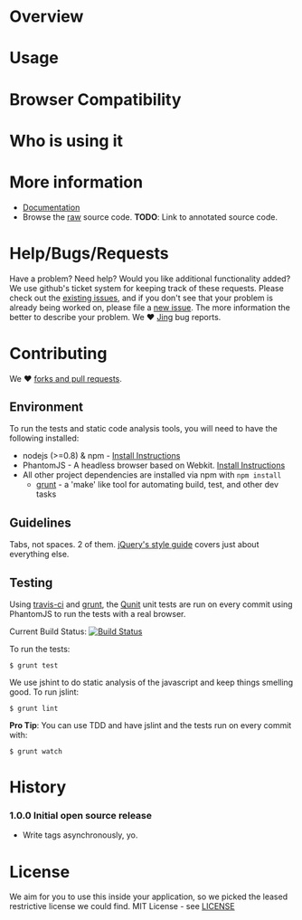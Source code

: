 # Overview

# Usage

# Browser Compatibility

# Who is using it

# More information
* [Documentation](https://github.com/krux/postscribe/tree/master/doc)
* Browse the [raw](https://github.com/krux/postscribe/blob/master/postscribe.js) source code. **TODO**: Link to annotated source code.

# Help/Bugs/Requests
Have a problem? Need help? Would you like additional functionality added? We use github's ticket system for keeping track of these requests. Please check out the [existing issues](https://github.com/krux/postscribe/issues), and if you don't see that your problem is already being
worked on, please file a [new issue](https://github.com/krux/postscribe/issues/new). The more information the better to describe your problem. We ♥ [Jing](http://www.techsmith.com/jing.html) bug reports.

# Contributing
We ♥  [forks and pull requests](https://help.github.com/articles/using-pull-requests).


## Environment
To run the tests and static code analysis tools, you will need to have the following installed:

* nodejs (>=0.8) & npm - [Install Instructions](https://github.com/joyent/node/wiki/Installation)
* PhantomJS - A headless browser based on Webkit. [Install Instructions](http://phantomjs.org/download.html)
* All other project dependencies are installed via npm with `npm install`
	* [grunt](http://gruntjs.com) - a 'make' like tool for automating build, test, and other dev tasks

## Guidelines
Tabs, not spaces. 2 of them. [jQuery's style guide](http://docs.jquery.com/JQuery_Core_Style_Guidelines) covers just about everything else.

## Testing
Using [travis-ci](https://travis-ci.org) and [grunt](http://gruntjs.com), the [Qunit](http://qunitjs.com) unit tests are run on every commit using PhantomJS to run the tests with a real browser.
 
Current Build Status: [![Build Status](https://secure.travis-ci.org/krux/postscribe.png)](http://travis-ci.org/krux/postscribe)

To run the tests:

`$ grunt test`

We use jshint to do static analysis of the javascript and keep things smelling good. To run jslint:

`$ grunt lint`


**Pro Tip**: You can use TDD and have jslint and the tests run on every commit with:

`$ grunt watch`


# History
### 1.0.0 Initial open source release
* Write tags asynchronously, yo.

# License
We aim for you to use this inside your application, so we picked the leased restrictive license we could find. MIT License - see [LICENSE](https://github.com/krux/postscribe/blob/master/LICENSE)



